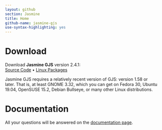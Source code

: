 ```yaml
---
layout: github
section: Jasmine
title: Home
github-name: jasmine-gjs
use-syntax-highlighting: yes
---
```


# Download #

<p class="callout">
    Download <strong>Jasmine GJS</strong> version 2.4.1:<br/>
    <a class="source-download" href="/downloads/jasmine-gjs-2.4.1.tar.xz">Source Code</a> &bull;
    <a class="source-download" href="http://software.opensuse.org/download/package?project=home:ptomato&amp;package=jasmine-gjs">Linux Packages</a>
</p>

Jasmine GJS requires a relatively recent version of GJS: version 1.58 or later.
That is, at least GNOME 3.32, which you can get on Fedora 30, Ubuntu 19.04, OpenSUSE 15.2, Debian Bullseye, or many other Linux distributions.

# Documentation #

All your questions will be answered on the [documentation page](https://github.com/ptomato/jasmine-gjs#jasmine-for-gjs).
